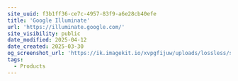 ```yaml
---
site_uuid: f3b1ff36-ce7c-4957-83f9-a6e28cb40efe
title: 'Google Illuminate'
url: 'https://illuminate.google.com/'
site_visibility: public
date_modified: 2025-04-12
date_created: 2025-03-30
og_screenshot_url: 'https://ik.imagekit.io/xvpgfijuw/uploads/lossless/screenshots/20250530_Google_Illuminate_og_screenshot.jpeg'
tags:
  - Products
---
```


